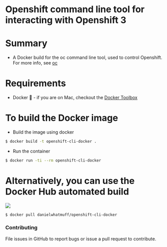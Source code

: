 # Openshift command line tool for interacting with Openshift 3

# Summary

- A Docker build for the oc command line tool, used to control Openshift. For more info, see [oc](https://docs.openshift.com/enterprise/3.0/cli_reference/get_started_cli.html)

# Requirements

- Docker :whale: - if you are on Mac, checkout the [Docker Toolbox](http://docs.docker.com/mac/step_one/)

# To build the Docker image

- Build the image using docker
```bash
$ docker build -t openshift-cli-docker .
```
- Run the container
```bash
$ docker run -ti --rm openshift-cli-docker
```

# Alternatively, you can use the Docker Hub automated build

[![](https://badge.imagelayers.io/danielwhatmuff/openshift-cli-docker:latest.svg)](https://imagelayers.io/?images=danielwhatmuff/openshift-cli-docker:latest 'Get your own badge on imagelayers.io')

```bash
$ docker pull danielwhatmuff/openshift-cli-docker
```

### Contributing
File issues in GitHub to report bugs or issue a pull request to contribute.
